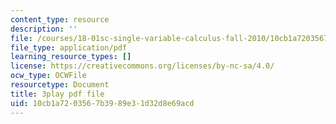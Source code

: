 ```yaml
---
content_type: resource
description: ''
file: /courses/18-01sc-single-variable-calculus-fall-2010/10cb1a7203567b3989e31d32d8e69acd_1RLctDS2hUQ.pdf
file_type: application/pdf
learning_resource_types: []
license: https://creativecommons.org/licenses/by-nc-sa/4.0/
ocw_type: OCWFile
resourcetype: Document
title: 3play pdf file
uid: 10cb1a72-0356-7b39-89e3-1d32d8e69acd
---
```

